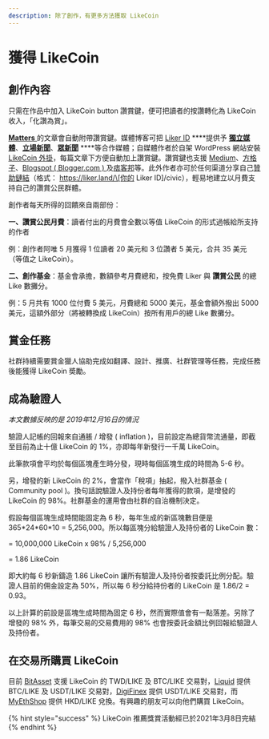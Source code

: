```yaml
---
description: 除了創作，有更多方法獲取 LikeCoin
---
```


# 獲得 LikeCoin

## 創作內容

只需在作品中加入 LikeCoin button 讚賞鍵，便可把讀者的按讚轉化為 LikeCoin 收入，「化讚為賞」。

[**Matters** ](https://matters.news/)的文章會自動附帶讚賞鍵。媒體博客可把 [Liker ID](https://docs.like.co/v/zh/user-guide/liker-id) ****提供予 [**獨立媒體**](https://www.inmediahk.net/)、[**立場新聞**](https://thestandnews.com/)、[**眾新聞**](https://www.hkcnews.com/) ****等合作媒體；自媒體作者於自架 WordPress 網站安裝 [LikeCoin 外掛](https://zh-hk.wordpress.org/plugins/likecoin/)，每篇文章下方便自動加上讚賞鍵。讚賞鍵也支援 [Medium](http://medium.com/)、[方格子](https://vocus.cc/)、[Blogspot \( Blogger.com \) ](https://www.blogger.com/)及[痞客邦](https://appmarket.pixnet.tw/#!/addon/1331)等。此外作者亦可於任何渠道分享自己[贊助鏈結](https://docs.like.co/v/zh/user-guide/creator/sponsor-link)（格式： https://liker.land/\[你的 Liker ID\]/civic），輕易地建立以月費支持自己的讚賞公民群體。

創作者每天所得的回饋來自兩部份：

**一、讚賞公民月費**：讀者付出的月費會全數以等值 LikeCoin 的形式過帳給所支持的作者

例：創作者阿唯 5 月獲得 1 位讀者 20 美元和 3 位讚者 5 美元，合共 35 美元（等值之 LikeCoin）。

**二、創作基金**：基金會承擔，數額參考月費總和，按免費 Liker 與 **讚賞公民** 的總 Like 數攤分。

例：5 月共有 1000 位付費 5 美元，月費總和 5000 美元，基金會額外撥出 5000 美元，這額外部分（將被轉換成 LikeCoin）按所有用戶的總 Like 數攤分。

## 賞金任務

社群持續需要賞金獵人協助完成如翻譯、設計、推廣、社群管理等任務，完成任務後能獲得 LikeCoin 奬勵。

## 成為驗證人

_本文數據反映的是 2019年12月16日的情況_

驗證人記帳的回報來自通脹 / 增發 \( inflation \)，目前設定為總貨幣流通量，即截至目前為止十億 LikeCoin 的 1%，亦即每年新發行一千萬 LikeCoin。

此筆款項會平均於每個區塊產生時分發，現時每個區塊生成的時間為 5-6 秒。

另，增發的新 LikeCoin 的 2%，會當作「稅項」抽起，撥入社群基金 \( Community pool \)。換句話說驗證人及持份者每年獲得的款項，是增發的 LikeCoin 的 98%。社群基金的運用會由社群的自治機制決定。

假設每個區塊生成時間能固定為 6 秒，每年生成的新區塊數目便是 365\*24\*60\*10 = 5,256,000。所以每區塊分給驗證人及持份者的 LikeCoin 數：

= 10,000,000 LikeCoin x 98% / 5,256,000

= 1.86 LikeCoin

即大約每 6 秒新鑄造 1.86 LikeCoin 讓所有驗證人及持份者按委託比例分配。驗證人目前的佣金設定為 50%，所以每 6 秒分給持份者的 LikeCoin 是 1.86/2 = 0.93。

以上計算的前設是區塊生成時間為固定 6 秒，然而實際值會有一點落差。另除了增發的 98% 外，每筆交易的交易費用的 98% 也會按委託金額比例回報給驗證人及持份者。

## 在交易所購買 LikeCoin

目前 [BitAsset](https://www.bitasset.com) 支援 LikeCoin 的 TWD/LIKE 及 BTC/LIKE 交易對，[Liquid](https://www.liquid.com/) 提供 BTC/LIKE 及 USDT/LIKE 交易對，[DigiFinex](https://www.digifinex.com/) 提供 USDT/LIKE 交易對，而 [MyEthShop](https://www.myethshop.com) 提供 HKD/LIKE 兌換。有興趣的朋友可以向他們購買 LikeCoin。 

{% hint style="success" %}
LikeCoin 推薦獎賞活動經已於2021年3月8日完結
{% endhint %}


